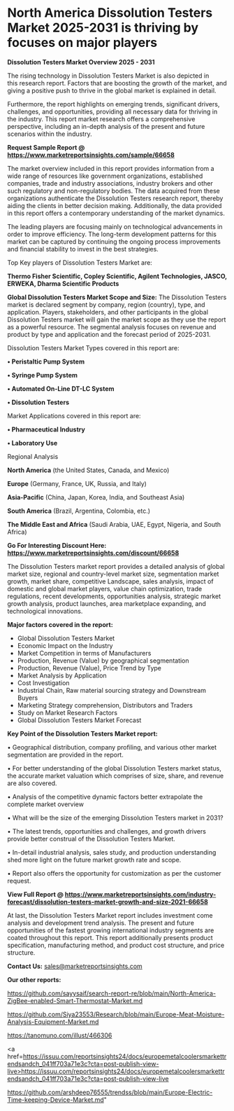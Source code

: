 # North America Dissolution Testers Market 2025-2031 is thriving by focuses on major players

<Strong> Dissolution Testers Market Overview 2025 - 2031</strong>

The rising technology in Dissolution Testers Market is also depicted in this research report. Factors that are boosting the growth of the market, and giving a positive push to thrive in the global market is explained in detail.

Furthermore, the report highlights on emerging trends, significant drivers, challenges, and opportunities, providing all necessary data for thriving in the industry. This report market research offers a comprehensive perspective, including an in-depth analysis of the present and future scenarios within the industry.

<strong>Request Sample Report @ <a href=https://www.marketreportsinsights.com/sample/66658>https://www.marketreportsinsights.com/sample/66658</a></strong>

The market overview included in this report provides information from a wide range of resources like government organizations, established companies, trade and industry associations, industry brokers and other such regulatory and non-regulatory bodies. The data acquired from these organizations authenticate the Dissolution Testers research report, thereby aiding the clients in better decision making. Additionally, the data provided in this report offers a contemporary understanding of the market dynamics.

The leading players are focusing mainly on technological advancements in order to improve efficiency. The long-term development patterns for this market can be captured by continuing the ongoing process improvements and financial stability to invest in the best strategies.

Top Key players of Dissolution Testers Market are:

<strong>Thermo Fisher Scientific, Copley Scientific, Agilent Technologies, JASCO, ERWEKA, Dharma Scientific Products</strong>

<strong><b>Global Dissolution Testers Market Scope and Size:</b></strong>
The Dissolution Testers market is declared segment by company, region (country), type, and application. Players, stakeholders, and other participants in the global Dissolution Testers market will gain the market scope as they use the report as a powerful resource. The segmental analysis focuses on revenue and product by type and application and the forecast period of 2025-2031.

Dissolution Testers Market Types covered in this report are:

<strong>• Peristaltic Pump System

• Syringe Pump System

• Automated On-Line DT-LC System

• Dissolution Testers</strong>

Market Applications covered in this report are:

<strong>• Pharmaceutical Industry

• Laboratory Use</strong> 

Regional Analysis

<strong>North America</strong> (the United States, Canada, and Mexico)

<strong>Europe</strong> (Germany, France, UK, Russia, and Italy)

<strong>Asia-Pacific</strong> (China, Japan, Korea, India, and Southeast Asia)

<strong>South America</strong> (Brazil, Argentina, Colombia, etc.)

<strong>The Middle East and Africa</strong> (Saudi Arabia, UAE, Egypt, Nigeria, and South Africa)

<strong>Go For Interesting Discount Here: <a href=https://www.marketreportsinsights.com/discount/66658>https://www.marketreportsinsights.com/discount/66658</a></strong>

The Dissolution Testers market report provides a detailed analysis of global market size, regional and country-level market size, segmentation market growth, market share, competitive Landscape, sales analysis, impact of domestic and global market players, value chain optimization, trade regulations, recent developments, opportunities analysis, strategic market growth analysis, product launches, area marketplace expanding, and technological innovations.

<strong><b>Major factors covered in the report:</b></strong>
<ul>
  <li>Global Dissolution Testers Market </li>
  <li>Economic Impact on the Industry</li>
  <li>Market Competition in terms of Manufacturers</li>
  <li>Production, Revenue (Value) by geographical segmentation</li>
  <li>Production, Revenue (Value), Price Trend by Type</li>
  <li>Market Analysis by Application</li>
  <li>Cost Investigation</li>
  <li>Industrial Chain, Raw material sourcing strategy and Downstream Buyers</li>
  <li>Marketing Strategy comprehension, Distributors and Traders</li>
  <li>Study on Market Research Factors</li>
  <li>Global Dissolution Testers Market Forecast</li>
</ul>

<strong><b>Key Point of the Dissolution Testers Market report:</b></strong>

• Geographical distribution, company profiling, and various other market segmentation are provided in the report.

• For better understanding of the global Dissolution Testers market status, the accurate market valuation which comprises of size, share, and revenue are also covered.

• Analysis of the competitive dynamic factors better extrapolate the complete market overview

• What will be the size of the emerging Dissolution Testers market in 2031?

• The latest trends, opportunities and challenges, and growth drivers provide better construal of the Dissolution Testers Market.

• In-detail industrial analysis, sales study, and production understanding shed more light on the future market growth rate and scope.

• Report also offers the opportunity for customization as per the customer request.

<strong><b>View Full Report @ <a href=https://www.marketreportsinsights.com/industry-forecast/dissolution-testers-market-growth-and-size-2021-66658>https://www.marketreportsinsights.com/industry-forecast/dissolution-testers-market-growth-and-size-2021-66658</a></b></strong>


At last, the Dissolution Testers Market report includes investment come analysis and development trend analysis. The present and future opportunities of the fastest growing international industry segments are coated throughout this report. This report additionally presents product specification, manufacturing method, and product cost structure, and price structure.

<strong>Contact Us:</strong>
sales@marketreportsinsights.com

<strong>Our other reports:</strong>

<a href=https://github.com/sayysaif/search-report-re/blob/main/North-America-ZigBee-enabled-Smart-Thermostat-Market.md>https://github.com/sayysaif/search-report-re/blob/main/North-America-ZigBee-enabled-Smart-Thermostat-Market.md</a>

<a href=https://github.com/Siya23553/Research/blob/main/Europe-Meat-Moisture-Analysis-Equipment-Market.md>https://github.com/Siya23553/Research/blob/main/Europe-Meat-Moisture-Analysis-Equipment-Market.md</a>

<a href=https://tanomuno.com/illust/466306>https://tanomuno.com/illust/466306</a>

<a href=https://issuu.com/reportsinsights24/docs/europemetalcoolersmarkettrendsandch_041ff703a71e3c?cta=post-publish-view-live>https://issuu.com/reportsinsights24/docs/europemetalcoolersmarkettrendsandch_041ff703a71e3c?cta=post-publish-view-live</a>

<a href=https://github.com/arshdeep76555/trendss/blob/main/Europe-Electric-Time-keeping-Device-Market.md>https://github.com/arshdeep76555/trendss/blob/main/Europe-Electric-Time-keeping-Device-Market.md</a>"

